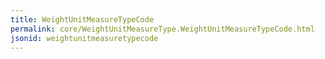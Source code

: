 ```yaml
---
title: WeightUnitMeasureTypeCode
permalink: core/WeightUnitMeasureType.WeightUnitMeasureTypeCode.html
jsonid: weightunitmeasuretypecode
---
```

